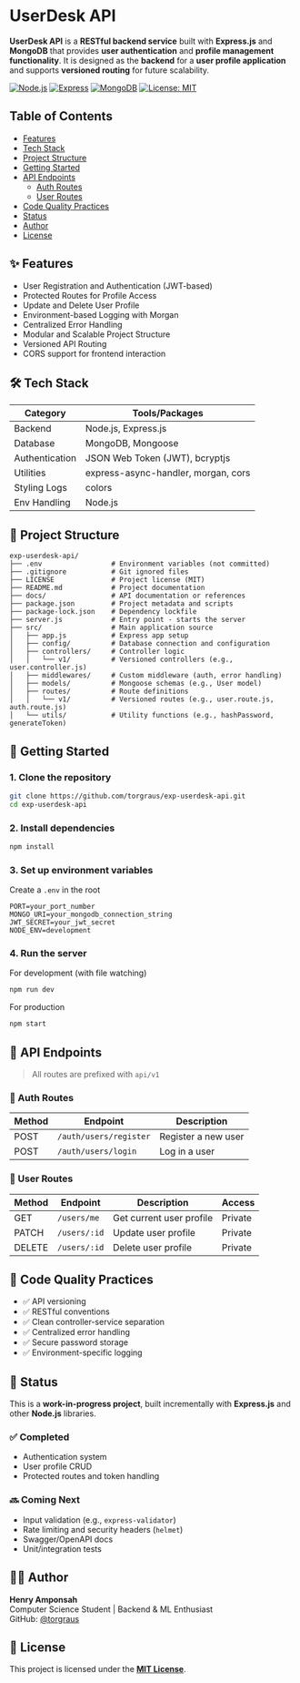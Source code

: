 # UserDesk API

**UserDesk API** is a **RESTful backend service** built with **Express.js** and **MongoDB** that provides **user authentication** and **profile management functionality**. It is designed as the **backend** for a **user profile application** and supports **versioned routing** for future scalability.

[![Node.js](https://img.shields.io/badge/Node.js-18.x-brightgreen)](https://nodejs.org/)
[![Express](https://img.shields.io/badge/Express.js-5.x-lightgrey)](https://expressjs.com/)
[![MongoDB](https://img.shields.io/badge/MongoDB-Mongoose-brightgreen)](https://mongoosejs.com/)
[![License: MIT](https://img.shields.io/badge/license-MIT-blue.svg)](LICENSE)

## Table of Contents

- [Features](#features)
- [Tech Stack](#tech-stack)
- [Project Structure](#project-structure)
- [Getting Started](#getting-started)
- [API Endpoints](#api-endpoints)
  - [Auth Routes](#auth-routes)
  - [User Routes](#user-routes)
- [Code Quality Practices](#code-quality-practices)
- [Status](#status)
- [Author](#author)
- [License](#license)

## ✨ Features

- User Registration and Authentication (JWT-based)
- Protected Routes for Profile Access
- Update and Delete User Profile
- Environment-based Logging with Morgan
- Centralized Error Handling
- Modular and Scalable Project Structure
- Versioned API Routing
- CORS support for frontend interaction

## 🛠️ Tech Stack

| Category       | Tools/Packages                      |
| -------------- | ----------------------------------- |
| Backend        | Node.js, Express.js                 |
| Database       | MongoDB, Mongoose                   |
| Authentication | JSON Web Token (JWT), bcryptjs      |
| Utilities      | express-async-handler, morgan, cors |
| Styling Logs   | colors                              |
| Env Handling   | Node.js                             |

## 🧾 Project Structure

```
exp-userdesk-api/
├── .env                 # Environment variables (not committed)
├── .gitignore           # Git ignored files
├── LICENSE              # Project license (MIT)
├── README.md            # Project documentation
├── docs/                # API documentation or references
├── package.json         # Project metadata and scripts
├── package-lock.json    # Dependency lockfile
├── server.js            # Entry point - starts the server
├── src/                 # Main application source
│   ├── app.js           # Express app setup
│   ├── config/          # Database connection and configuration
│   ├── controllers/     # Controller logic
│   │   └── v1/          # Versioned controllers (e.g., user.controller.js)
│   ├── middlewares/     # Custom middleware (auth, error handling)
│   ├── models/          # Mongoose schemas (e.g., User model)
│   ├── routes/          # Route definitions
│   │   └── v1/          # Versioned routes (e.g., user.route.js, auth.route.js)
│   └── utils/           # Utility functions (e.g., hashPassword, generateToken)
```

## 🚀 Getting Started

### 1. Clone the repository

```bash
git clone https://github.com/torgraus/exp-userdesk-api.git
cd exp-userdesk-api
```

### 2. Install dependencies

```bash
npm install
```

### 3. Set up environment variables

Create a `.env` in the root

```env
PORT=your_port_number
MONGO_URI=your_mongodb_connection_string
JWT_SECRET=your_jwt_secret
NODE_ENV=development
```

### 4. Run the server

For development (with file watching)

```bash
npm run dev
```

For production

```bash
npm start
```

## 📮 API Endpoints

> All routes are prefixed with `api/v1`

### 🔐 Auth Routes

| Method | Endpoint               | Description         |
| ------ | ---------------------- | ------------------- |
| POST   | `/auth/users/register` | Register a new user |
| POST   | `/auth/users/login`    | Log in a user       |

### 👤 User Routes

| Method | Endpoint     | Description              | Access  |
| ------ | ------------ | ------------------------ | ------- |
| GET    | `/users/me`  | Get current user profile | Private |
| PATCH  | `/users/:id` | Update user profile      | Private |
| DELETE | `/users/:id` | Delete user profile      | Private |

## 🧼 Code Quality Practices

- ✅ API versioning
- ✅ RESTful conventions
- ✅ Clean controller-service separation
- ✅ Centralized error handling
- ✅ Secure password storage
- ✅ Environment-specific logging

## 📌 Status

This is a **work-in-progress project**, built incrementally with **Express.js** and other **Node.js** libraries.

### ✅ Completed

- Authentication system
- User profile CRUD
- Protected routes and token handling

### 🔜 Coming Next

- Input validation (e.g., `express-validator`)
- Rate limiting and security headers (`helmet`)
- Swagger/OpenAPI docs
- Unit/integration tests

## 👨‍💻 Author

**Henry Amponsah**  
Computer Science Student | Backend & ML Enthusiast  
GitHub: [@torgraus](https://github.com/torgraus)

## 📄 License

This project is licensed under the **[MIT License](./LICENSE)**.
